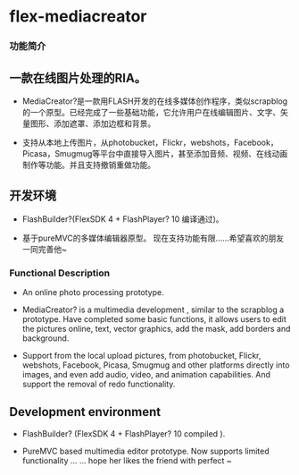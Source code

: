 # flex-mediacreator
### 功能简介

## 一款在线图片处理的RIA。

- MediaCreator?是一款用FLASH开发的在线多媒体创作程序，类似scrapblog的一个原型。已经完成了一些基础功能，它允许用户在线编辑图片、文字、矢量图形、添加遮罩、添加边框和背景。

- 支持从本地上传图片，从photobucket，Flickr，webshots，Facebook， Picasa，Smugmug等平台中直接导入图片，甚至添加音频、视频、在线动画制作等功能。并且支持撤销重做功能。

## 开发环境

- FlashBuilder?(FlexSDK 4 + FlashPlayer? 10 编译通过)。

- 基于pureMVC的多媒体编辑器原型。 现在支持功能有限……希望喜欢的朋友一同完善他~

### Functional Description

- An online photo processing prototype.

- MediaCreator? is a multimedia development , similar to the scrapblog a prototype. Have completed some basic functions, it allows users to edit the pictures online, text, vector graphics, add the mask, add borders and background.

- Support from the local upload pictures, from photobucket, Flickr, webshots, Facebook, Picasa, Smugmug and other platforms directly into images, and even add audio, video, and animation capabilities. And support the removal of redo functionality.

## Development environment

- FlashBuilder? (FlexSDK 4 + FlashPlayer? 10 compiled ).

- PureMVC based multimedia editor prototype. Now supports limited functionality ... ... hope her likes the friend with perfect ~

